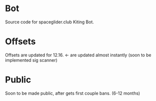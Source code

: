 # Bot
Source code for spaceglider.club Kiting Bot.

# Offsets
Offsets are updated for 12.16. <- are updated almost instantly (soon to be implemented sig scanner)

# Public
Soon to be made public, after gets first couple bans. (6-12 months)
